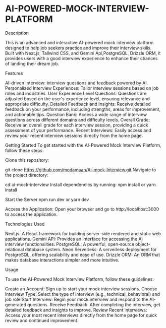 # AI-POWERED-MOCK-INTERVIEW-PLATFORM

Description


This is an advanced and interactive AI-powered mock interview platform designed to help job seekers practice and improve their interview skills. Built with Next.js, Tailwind CSS, and Gemini Api,PostgreSQL, Drizzle ORM, it provides users with a good interview experience to enhance their chances of landing their dream job.



Features


AI-driven Interview: interview questions and feedback powered by AI.
Personalized Interview Experiences: Tailor interview sessions based on job roles and industries.
User Experience Level Questions: Questions are adjusted based on the user's experience level, ensuring relevance and appropriate difficulty.
Detailed Feedback and Insights: Receive detailed feedback on your performance, including strengths, areas for improvement, and actionable tips.
Question Bank: Access a wide range of interview questions across different domains and difficulty levels.
Overall Grade: Receive an overall grade for each interview session, providing a quick assessment of your performance.
Recent Interviews: Easily access and review your recent interview sessions directly from the home page.





Getting Started
To get started with the AI-Powered Mock Interview Platform, follow these steps:

Clone this repository:

git clone https://github.com/modamaan/Ai-mock-Interview.git
Navigate to the project directory:

cd ai-mock-interview
Install dependencies by running: npm install or yarn install

Start the Server npm run dev or yarn dev

Access the Application: Open your browser and go to http://localhost:3000 to access the application.





Technologies Used



Next.js: A React framework for building server-side rendered and static web applications.
Gemini API: Provides an interface for accessing the AI interview functionalities.
PostgreSQL: A powerful, open-source object-relational database system.
Neon Serverless: A serverless deployment for PostgreSQL, offering scalability and ease of use.
Drizzle ORM: An ORM that makes database interactions simpler and more intuitive.




Usage


To use the AI-Powered Mock Interview Platform, follow these guidelines:

Create an Account: Sign up to start your mock interview sessions.
Choose Interview Type: Select the type of interview (e.g., technical, behavioral) and job role
Start Interview: Begin your mock interview and respond to the AI-generated questions.
Receive Feedback: After completing the interview, get detailed feedback and insights to improve.
Review Recent Interviews: Access your most recent interviews directly from the home page for quick review and continued improvement.
